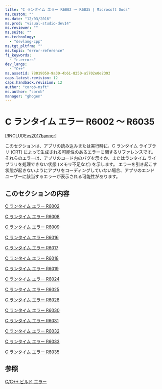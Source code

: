 ```yaml
---
title: "C ランタイム エラー R6002 ～ R6035 | Microsoft Docs"
ms.custom: ""
ms.date: "12/03/2016"
ms.prod: "visual-studio-dev14"
ms.reviewer: ""
ms.suite: ""
ms.technology: 
  - "devlang-cpp"
ms.tgt_pltfrm: ""
ms.topic: "error-reference"
f1_keywords: 
  - "c.errors"
dev_langs: 
  - "C++"
ms.assetid: 78019050-9a30-4b61-8250-a5702e0e2393
caps.latest.revision: 12
caps.handback.revision: 12
author: "corob-msft"
ms.author: "corob"
manager: "ghogen"
---
```

# C ランタイム エラー R6002 ～ R6035
[!INCLUDE[vs2017banner](../../assembler/inline/includes/vs2017banner.md)]

このセクションは、アプリの読み込みまたは実行時に、C ランタイム ライブラリ \(CRT\) によって生成される可能性のあるエラーに関するリファレンスです。 それらのエラーは、アプリのコード内のバグを示すか、またはランタイム ライブラリを処理できない状態 \(メモリ不足など\) を示します。 エラーを引き起こす状態が起きないようにアプリをコーディングしていない場合、アプリのエンド ユーザーに該当するエラーが表示される可能性があります。  
  
## このセクションの内容  
 [C ランタイム エラー R6002](../../error-messages/tool-errors/c-runtime-error-r6002.md)  
  
 [C ランタイム エラー R6008](../../error-messages/tool-errors/c-runtime-error-r6008.md)  
  
 [C ランタイム エラー R6009](../Topic/C%20Runtime%20Error%20R6009.md)  
  
 [C ランタイム エラー R6016](../../error-messages/tool-errors/c-runtime-error-r6016.md)  
  
 [C ランタイム エラー R6017](../Topic/C%20Runtime%20Error%20R6017.md)  
  
 [C ランタイム エラー R6018](../../error-messages/tool-errors/c-runtime-error-r6018.md)  
  
 [C ランタイム エラー R6019](../../error-messages/tool-errors/c-runtime-error-r6019.md)  
  
 [C ランタイム エラー R6024](../../error-messages/tool-errors/c-runtime-error-r6024.md)  
  
 [C ランタイム エラー R6025](../../error-messages/tool-errors/c-runtime-error-r6025.md)  
  
 [C ランタイム エラー R6028](../../error-messages/tool-errors/c-runtime-error-r6028.md)  
  
 [C ランタイム エラー R6030](../../error-messages/tool-errors/c-runtime-error-r6030.md)  
  
 [C ランタイム エラー R6031](../Topic/C%20Runtime%20Error%20R6031.md)  
  
 [C ランタイム エラー R6032](../../error-messages/tool-errors/c-runtime-error-r6032.md)  
  
 [C ランタイム エラー R6033](../Topic/C%20Runtime%20Error%20R6033.md)  
  
 [C ランタイム エラー R6035](../../error-messages/tool-errors/c-runtime-error-r6035.md)  
  
## 参照  
 [C\/C\+\+ ビルド エラー](../../error-messages/compiler-errors-1/c-cpp-build-errors.md)
